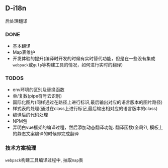 ## D-i18n

后处理翻译

### DONE

* 基本翻译
* Map表维护
* 开发体验的提升(编译时开发的时候有实时替代功能，但是在一些没有集成`webpack`或`gulp`等构建工具的情况，如何进行实时的翻译) 

### TODOS
 
* env环境的区别及替换函数
* 单/复数(pipe符号去识别)
* 国际化图片(同样通过在路径上进行标识,最后输出对应的语言版本的图片路径)
* 样式表的处理(通过在class上进行标记,最后输出相对应的语言版本的class)
* 编译后的代码处理
* NPM包
* 弄明白vue框架的编译过程，然后添加动态翻译功能. 翻译函数(全局?), 模板上的静态文案编译的时候即完成翻译

### 技术方案梳理

`webpack`构建工具编译过程中, 抽取`map`表
